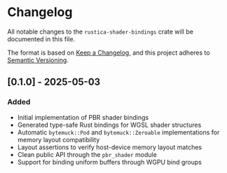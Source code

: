 # Changelog

All notable changes to the `rustica-shader-bindings` crate will be documented in this file.

The format is based on [Keep a Changelog](https://keepachangelog.com/en/1.0.0/),
and this project adheres to [Semantic Versioning](https://semver.org/spec/v2.0.0.html).

## [0.1.0] - 2025-05-03

### Added
- Initial implementation of PBR shader bindings
- Generated type-safe Rust bindings for WGSL shader structures
- Automatic `bytemuck::Pod` and `bytemuck::Zeroable` implementations for memory layout compatibility
- Layout assertions to verify host-device memory layout matches
- Clean public API through the `pbr_shader` module
- Support for binding uniform buffers through WGPU bind groups
